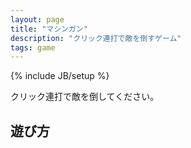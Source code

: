 ```yaml
---
layout: page
title: "マシンガン"
description: "クリック連打で敵を倒すゲーム"
tags: game
---
```

{% include JB/setup %}

クリック連打で敵を倒してください。

<canvas id='canvas' width='640px' height='480px' style='background-color: black;'></canvas>
<script type='text/javascript'>
    var script = document.createElement('script');
    script.src = 'machinegun.js?' + (new Date).getTime();
    document.body.appendChild( script );
</script>

## 遊び方


